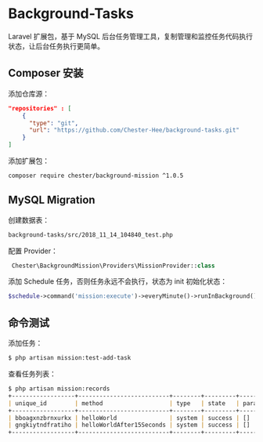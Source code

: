 # Background-Tasks

Laravel 扩展包，基于 MySQL 后台任务管理工具，复制管理和监控任务代码执行状态，让后台任务执行更简单。

## Composer 安装

添加仓库源：

```json
"repositories" : [
    {
      "type": "git",
      "url": "https://github.com/Chester-Hee/background-tasks.git"
    }
]
```

添加扩展包：

```bash
composer require chester/background-mission ^1.0.5
```

## MySQL Migration

创建数据表：

```bash
background-tasks/src/2018_11_14_104840_test.php
```

配置 Provider：

```php
 Chester\BackgroundMission\Providers\MissionProvider::class
```

添加 Schedule 任务，否则任务永远不会执行，状态为 init 初始化状态：

```php
$schedule->command('mission:execute')->everyMinute()->runInBackground();
```

## 命令测试

添加任务：

```markdown
$ php artisan mission:test-add-task
```

查看任务列表：

```markdown
$ php artisan mission:records
+------------------+--------------------------+--------+---------+--------+-------------------+
| unique_id        | method                   | type   | state   | params | content           |
+------------------+--------------------------+--------+---------+--------+-------------------+
| bboagxnzbrnxurkx | helloWorld               | system | success | []     | hello world.      |
| gngkiytndfratiho | helloWorldAfter15Seconds | system | success | []     | after 15 seconds. |
+------------------+--------------------------+--------+---------+--------+-------------------+
```



